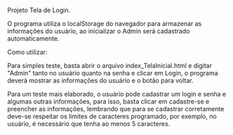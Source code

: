Projeto Tela de Login.

O programa utiliza o localStorage do navegador para armazenar as informações do usuário, ao inicializar o Admin será cadastrado automaticamente.

Como utilizar:

Para simples teste, basta abrir o arquivo index_TelaInicial.html e digitar "Admin" tanto no usuário quanto na senha e clicar em Login, o programa deverá mostrar as informações do usuário e o botão para voltar. 

Para um teste mais elaborado, o usuário pode cadastrar um login e senha e algumas outras informações, para isso, basta clicar em cadastre-se e preencher as informações, lembrando que para se cadastrar corretamente deve-se respeitar os limites de caracteres programado, por exemplo, no usuário, é necessário que tenha ao menos 5 caracteres. 
